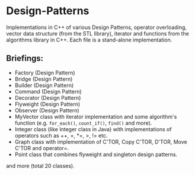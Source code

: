 # Design-Patterns
Implementations in C++ of various Design Patterns, operator overloading, vector data structure (from the STL library), iterator and functions from the algorithms library in C++.
Each file is a stand-alone implementation.

## Briefings:
* Factory (Design Pattern)
* Bridge (Design Pattern)
* Builder (Design Pattern)
* Command (Design Pattern)
* Decorator (Design Pattern)
* Flyweight (Design Pattern)
* Observer (Design Pattern)
* MyVector class with iterator implementation and some algorithm's function (e.g. ```for_each()```, ```count_if()```, ```find()``` and more).
* Integer class (like Integer class in Java) with implementations of operators such as ++, =, *=, >, != etc.
* Graph class with implementation of C'TOR, Copy C'TOR, D'TOR, Move C'TOR and operator=.
* Point class that combines flyweight and singleton design patterns.


and more (total 20 classes).

